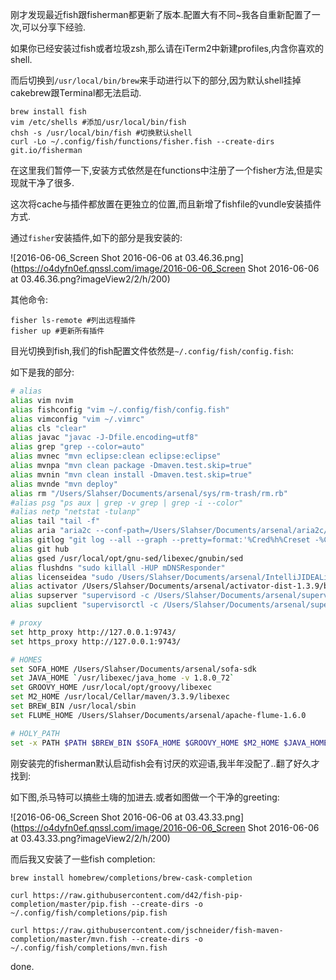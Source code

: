 刚才发现最近fish跟fisherman都更新了版本.配置大有不同~我各自重新配置了一次,可以分享下经验. 

如果你已经安装过fish或者垃圾zsh,那么请在iTerm2中新建profiles,内含你喜欢的shell. 

而后切换到`/usr/local/bin/brew`来手动进行以下的部分,因为默认shell挂掉cakebrew跟Terminal都无法启动. 

```shell
brew install fish
vim /etc/shells #添加/usr/local/bin/fish
chsh -s /usr/local/bin/fish #切换默认shell 
curl -Lo ~/.config/fish/functions/fisher.fish --create-dirs git.io/fisherman
``` 

在这里我们暂停一下,安装方式依然是在functions中注册了一个fisher方法,但是实现就干净了很多. 

这次将cache与插件都放置在更独立的位置,而且新增了fishfile的vundle安装插件方式. 

通过`fisher`安装插件,如下的部分是我安装的: 

![2016-06-06_Screen Shot 2016-06-06 at 03.46.36.png](https://o4dyfn0ef.qnssl.com/image/2016-06-06_Screen Shot 2016-06-06 at 03.46.36.png?imageView2/2/h/200) 

其他命令: 

```shell
fisher ls-remote #列出远程插件
fisher up #更新所有插件
``` 

目光切换到fish,我们的fish配置文件依然是`~/.config/fish/config.fish`: 

如下是我的部分: 

```sh
# alias
alias vim nvim
alias fishconfig "vim ~/.config/fish/config.fish"
alias vimconfig "vim ~/.vimrc"
alias cls "clear"
alias javac "javac -J-Dfile.encoding=utf8"
alias grep "grep --color=auto"
alias mvnec "mvn eclipse:clean eclipse:eclipse"
alias mvnpa "mvn clean package -Dmaven.test.skip=true"
alias mvnin "mvn clean install -Dmaven.test.skip=true"
alias mvnde "mvn deploy"
alias rm "/Users/Slahser/Documents/arsenal/sys/rm-trash/rm.rb"
#alias psg "ps aux | grep -v grep | grep -i --color"
#alias netp "netstat -tulanp"
alias tail "tail -f"
alias aria "aria2c --conf-path=/Users/Slahser/Documents/arsenal/aria2c/aria2.conf"
alias gitlog "git log --all --graph --pretty=format:'%Cred%h%Creset -%C(yellow)%d%Creset %s %Cgreen(%cr) %C(bold blue)<%an>%Creset' --abbrev-commit --date=relative"
alias git hub
alias gsed /usr/local/opt/gnu-sed/libexec/gnubin/sed
alias flushdns "sudo killall -HUP mDNSResponder"
alias licenseidea "sudo /Users/Slahser/Documents/arsenal/IntelliJIDEALicenseServer\(0.0.0.0_1017\)/IntelliJIDEALicenseServer_darwin_386"
alias activator /Users/Slahser/Documents/arsenal/activator-dist-1.3.9/bin/activator
alias supserver "supervisord -c /Users/Slahser/Documents/arsenal/supervisor/supervisord.conf"
alias supclient "supervisorctl -c /Users/Slahser/Documents/arsenal/supervisor/supervisord.conf"

# proxy
set http_proxy http://127.0.0.1:9743/
set https_proxy http://127.0.0.1:9743/

# HOMES
set SOFA_HOME /Users/Slahser/Documents/arsenal/sofa-sdk
set JAVA_HOME `/usr/libexec/java_home -v 1.8.0_72`
set GROOVY_HOME /usr/local/opt/groovy/libexec
set M2_HOME /usr/local/Cellar/maven/3.3.9/libexec
set BREW_BIN /usr/local/sbin
set FLUME_HOME /Users/Slahser/Documents/arsenal/apache-flume-1.6.0

# HOLY_PATH
set -x PATH $PATH $BREW_BIN $SOFA_HOME $GROOVY_HOME $M2_HOME $JAVA_HOME $JENV_ROOT $FLUME_HOME
``` 

刚安装完的fisherman默认启动fish会有讨厌的欢迎语,我半年没配了..翻了好久才找到: 

如下图,杀马特可以搞些土嗨的加进去.或者如图做一个干净的greeting: 

![2016-06-06_Screen Shot 2016-06-06 at 03.43.33.png](https://o4dyfn0ef.qnssl.com/image/2016-06-06_Screen Shot 2016-06-06 at 03.43.33.png?imageView2/2/h/200) 


而后我又安装了一些fish completion: 

```shell
brew install homebrew/completions/brew-cask-completion

curl https://raw.githubusercontent.com/d42/fish-pip-completion/master/pip.fish --create-dirs -o ~/.config/fish/completions/pip.fish

curl https://raw.githubusercontent.com/jschneider/fish-maven-completion/master/mvn.fish --create-dirs -o ~/.config/fish/completions/mvn.fish
``` 

done. 


